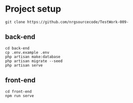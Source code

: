 # Project setup

```
git clone https://github.com/nrgsourcecode/TestWork-009-
```

## back-end

```
cd back-end
cp .env.example .env
php artisan make:database
php artisan migrate --seed
php artisan serve
```

## front-end

```
cd front-end
npm run serve
```
